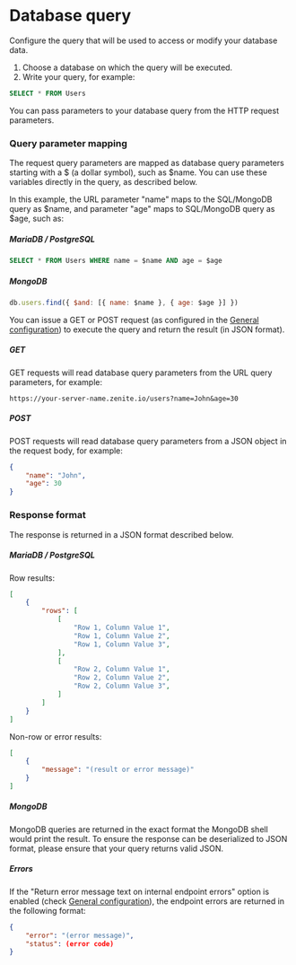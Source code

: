 # Database query

Configure the query that will be used to access or modify your database data.

1. Choose a database on which the query will be executed.
2. Write your query, for example:

```sql
SELECT * FROM Users
```

You can pass parameters to your database query from the HTTP request parameters.

### Query parameter mapping

The request query parameters are mapped as database query parameters starting with a $ (a dollar symbol), such as $name. You can use these variables directly in the query, as described below.

In this example, the URL parameter "name" maps to the SQL/MongoDB query as $name, and parameter "age" maps to SQL/MongoDB query as $age, such as:

##### MariaDB / PostgreSQL

```sql
SELECT * FROM Users WHERE name = $name AND age = $age
```

##### MongoDB
```javascript
db.users.find({ $and: [{ name: $name }, { age: $age }] })
```

You can issue a GET or POST request (as configured in the [General configuration](endpoints/general.md)) to execute the query and return the result (in JSON format).

##### GET

GET requests will read database query parameters from the URL query parameters, for example:
```
https://your-server-name.zenite.io/users?name=John&age=30
```

##### POST

POST requests will read database query parameters from a JSON object in the request body, for example:

```json
{
    "name": "John",
    "age": 30
}
```

### Response format

The response is returned in a JSON format described below.

##### MariaDB / PostgreSQL

Row results:
```json
[
    {
        "rows": [
            [
                "Row 1, Column Value 1",
                "Row 1, Column Value 2",
                "Row 1, Column Value 3",
            ],
            [
                "Row 2, Column Value 1",
                "Row 2, Column Value 2",
                "Row 2, Column Value 3",
            ]
        ]
    }
]
```

Non-row or error results:
```json
[
    {
        "message": "(result or error message)"
    }
]
```

##### MongoDB

MongoDB queries are returned in the exact format the MongoDB shell would print the result. To ensure the response can be deserialized to JSON format, please ensure that your query returns valid JSON.

##### Errors

If the "Return error message text on internal endpoint errors" option is enabled (check [General configuration](endpoints/general.md)), the endpoint errors are returned in the following format:

```json
{
    "error": "(error message)",
    "status": (error code)
}
```